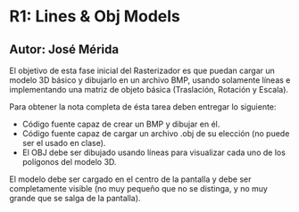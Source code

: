 # R1: Lines & Obj Models
## Autor: José Mérida

El objetivo de esta fase inicial del Rasterizador es que puedan cargar un modelo 3D básico y dibujarlo en un archivo BMP, usando solamente líneas e implementando una matriz de objeto básica (Traslación, Rotación y Escala).

Para obtener la nota completa de ésta tarea deben entregar lo siguiente:

- Código fuente capaz de crear un BMP y dibujar en él.
- Código fuente capaz de cargar un archivo .obj de su elección (no puede ser el usado en clase).
- El OBJ debe ser dibujado usando líneas para visualizar cada uno de los polígonos del modelo 3D.

El modelo debe ser cargado en el centro de la pantalla y debe ser completamente visible (no muy pequeño que no se distinga, y no muy grande que se salga de la pantalla).
